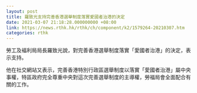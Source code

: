 ```yaml
---
layout: post
title: 羅致光支持完善香港選舉制度落實愛國者治港的決定
date: 2021-03-07 21:18:28.000000000 +08:00
link: https://news.rthk.hk/rthk/ch/component/k2/1579264-20210307.htm
categories: rthk
---
```


勞工及褔利局局長羅致光說，對完善香港選舉制度落實「愛國者治港」的決定，表示支持。

他在社交網站又表示，完善香港特別行政區選舉制度以落實「愛國者治港」屬中央事權，特區政府完全尊重中央對這次完善選舉制度的主導權，勞福局會全面配合有關的工作。
